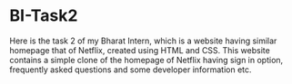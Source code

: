 # BI-Task2
Here is the task 2 of my Bharat Intern, which is a website having similar homepage that of Netflix, created using HTML and CSS. This website contains a simple clone of the homepage of Netflix having sign in option, frequently asked questions and some developer information etc.
